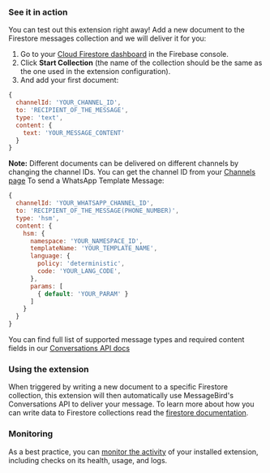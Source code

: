 ### See it in action

You can test out this extension right away!
Add a new document to the Firestore messages collection and we will deliver it for you:

1. Go to your [Cloud Firestore dashboard](https://console.firebase.google.com/project/${param:PROJECT_ID}/firestore/data) in the Firebase console.
1. Click **Start Collection** (the name of the collection should be the same as the one used in the extension configuration).
1. And add your first document:

```js
{
  channelId: 'YOUR_CHANNEL_ID',
  to: 'RECIPIENT_OF_THE_MESSAGE',
  type: 'text',
  content: {
    text: 'YOUR_MESSAGE_CONTENT'
  }
}
```

**Note:** Different documents can be delivered on different channels by changing the channel IDs. You can get the channel ID from your [Channels page](https://dashboard.messagebird.com/en/channels)
To send a WhatsApp Template Message:

```js
{
  channelId: 'YOUR_WHATSAPP_CHANNEL_ID',
  to: 'RECIPIENT_OF_THE_MESSAGE(PHONE_NUMBER)',
  type: 'hsm',
  content: {
    hsm: {
      namespace: 'YOUR_NAMESPACE_ID',
      templateName: 'YOUR_TEMPLATE_NAME',
      language: {
        policy: 'deterministic', 
        code: 'YOUR_LANG_CODE', 
      },
      params: [
        { default: 'YOUR_PARAM' }
      ]
    }
  }
}
```

You can find full list of supported message types and required content fields in our [Conversations API docs](https://developers.messagebird.com/api/conversations/#send-message)

### Using the extension

When triggered by writing a new document to a specific Firestore collection, this extension will then automatically use MessageBird's Conversations API to deliver your message.
To learn more about how you can write data to Firestore collections read the [firestore documentation](https://firebase.google.com/docs/firestore/manage-data/add-data).

### Monitoring

As a best practice, you can [monitor the activity](https://firebase.google.com/docs/extensions/manage-installed-extensions#monitor) of your installed extension, including checks on its health, usage, and logs.
